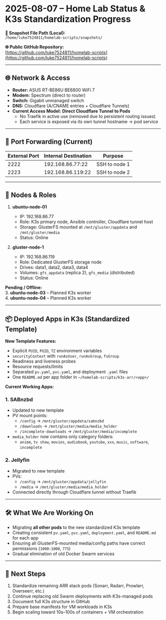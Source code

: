 # 2025-08-07 – Home Lab Status & K3s Standardization Progress

**📂 Snapshot File Path (Local):**  
`/home/luke7524811/homelab-scripts/snapshots/`  

**🌐 Public GitHub Repository:**  
[https://github.com/luke7524811/homelab-scripts](https://github.com/luke7524811/homelab-scripts)  

---

## 🌐 Network & Access
- **Router:** ASUS RT-BE86U BE6800 WiFi 7  
- **Modem:** Spectrum (direct to router)  
- **Switch:** Gigabit unmanaged switch  
- **DNS:** Cloudflare (A/CNAME entries + Cloudflare Tunnels)  
- **Current Access Model:** **Direct Cloudflare Tunnel to Pods**  
  - No Traefik in active use (removed due to persistent routing issues)  
  - Each service is exposed via its own tunnel hostname → pod service  

---

## 🔐 Port Forwarding (Current)
| External Port | Internal Destination  | Purpose       |
|---------------|-----------------------|---------------|
| 2222          | 192.168.86.77:22       | SSH to node 1 |
| 2223          | 192.168.86.119:22      | SSH to node 2 |

---

## 🧱 Nodes & Roles
1. **ubuntu-node-01**
   - IP: 192.168.86.77  
   - Role: K3s primary node, Ansible controller, Cloudflare tunnel host  
   - Storage: GlusterFS mounted at `/mnt/gluster/appdata` and `/mnt/gluster/media`  
   - Status: Online  

2. **gluster-node-1**
   - IP: 192.168.86.119  
   - Role: Dedicated GlusterFS storage node  
   - Drives: data1, data2, data3, data4  
   - Volumes: `gfs_appdata` (replica 2), `gfs_media` (distributed)  
   - Status: Online  

**Pending / Offline:**  
3. **ubuntu-node-03** – Planned K3s worker  
4. **ubuntu-node-04** – Planned K3s worker  

---

## 📦 Deployed Apps in K3s (Standardized Template)

**New Template Features:**
- Explicit `PUID`, `PGID`, `TZ` environment variables  
- `securityContext` with `runAsUser`, `runAsGroup`, `fsGroup`  
- Readiness and liveness probes  
- Resource requests/limits  
- Separated `pv.yaml`, `pvc.yaml`, and deployment `.yaml` files  
- One `README.md` per app folder in `~/homelab-scripts/k3s-arr/<app>/`  

**Current Working Apps:**

### 1. SABnzbd
- Updated to new template  
- PV mount points:  
  - `/config` → `/mnt/gluster/appdata/sabnzbd`  
  - `/downloads` → `/mnt/gluster/media/media_holder`  
  - `/incomplete-downloads` → `/mnt/gluster/media/incomplete`  
- `media_holder` now contains only category folders:  
  - `anime`, `tv show`, `movies`, `audiobook`, `youtube`, `xxx`, `music`, `software`, `incomplete`  

### 2. Jellyfin
- Migrated to new template  
- PVs:  
  - `/config` → `/mnt/gluster/appdata/jellyfin`  
  - `/media`  → `/mnt/gluster/media/media_holder`  
- Connected directly through Cloudflare tunnel without Traefik  

---

## 🛠️ What We Are Working On
- Migrating **all other pods** to the new standardized K3s template  
- Creating consistent `pv.yaml`, `pvc.yaml`, `deployment.yaml`, and `README.md` for each app  
- Ensuring all GlusterFS-mounted media/config paths have correct permissions (`1000:1000`, `775`)  
- Gradual elimination of old Docker Swarm services  

---

## 📌 Next Steps
1. Standardize remaining ARR stack pods (Sonarr, Radarr, Prowlarr, Overseerr, etc.)  
2. Continue replacing old Swarm deployments with K3s-managed pods  
3. Document full K3s structure in GitHub  
4. Prepare base manifests for VM workloads in K3s  
5. Begin scaling toward 10s–100s of containers + VM orchestration  
